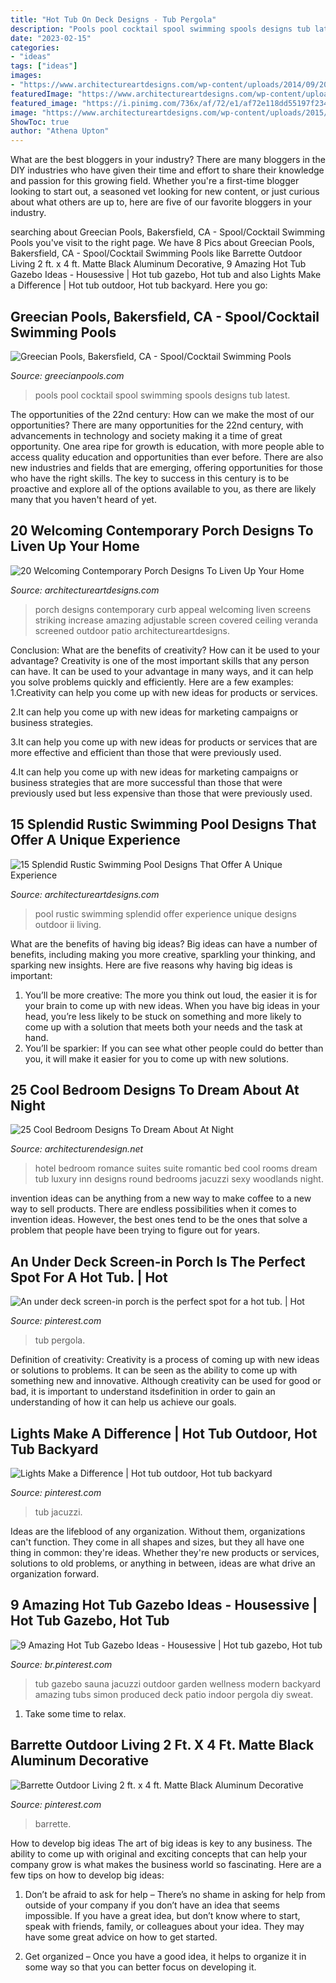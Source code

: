 ```yaml
---
title: "Hot Tub On Deck Designs - Tub Pergola"
description: "Pools pool cocktail spool swimming spools designs tub latest"
date: "2023-02-15"
categories:
- "ideas"
tags: ["ideas"]
images:
- "https://www.architectureartdesigns.com/wp-content/uploads/2014/09/20-Welcoming-Contemporary-Porch-Designs-To-Liven-Up-Your-Home-16-630x898.jpg"
featuredImage: "https://www.architectureartdesigns.com/wp-content/uploads/2014/09/20-Welcoming-Contemporary-Porch-Designs-To-Liven-Up-Your-Home-16-630x898.jpg"
featured_image: "https://i.pinimg.com/736x/af/72/e1/af72e118dd55197f23444cd29fdefae3.jpg"
image: "https://www.architectureartdesigns.com/wp-content/uploads/2015/02/15-Splendid-Rustic-Swimming-Pool-Designs-That-Offer-A-Unique-Experience-8-630x418.jpg"
ShowToc: true
author: "Athena Upton"
---
```



What are the best bloggers in your industry?
There are many bloggers in the DIY industries who have given their time and effort to share their knowledge and passion for this growing field. Whether you're a first-time blogger looking to start out, a seasoned vet looking for new content, or just curious about what others are up to, here are five of our favorite bloggers in your industry.

	

		
searching about Greecian Pools, Bakersfield, CA - Spool/Cocktail Swimming Pools you've visit to the right page. We have 8 Pics about Greecian Pools, Bakersfield, CA - Spool/Cocktail Swimming Pools like Barrette Outdoor Living 2 ft. x 4 ft. Matte Black Aluminum Decorative, 9 Amazing Hot Tub Gazebo Ideas - Housessive | Hot tub gazebo, Hot tub and also Lights Make a Difference | Hot tub outdoor, Hot tub backyard. Here you go:
		
    
## Greecian Pools, Bakersfield, CA - Spool/Cocktail Swimming Pools

<img loading=lazy src="http://www.greecianpools.com/images/latest/latest1_lg.jpg" onerror="this.onerror=null;this.src='https://tse1.mm.bing.net/th?id=OIP._GW4I6pFiYcP1vOb9CQ60AHaFj&amp;pid=15.1';" alt="Greecian Pools, Bakersfield, CA - Spool/Cocktail Swimming Pools">

_Source: greecianpools.com_

>pools pool cocktail spool swimming spools designs tub latest. 

	

The opportunities of the 22nd century: How can we make the most of our opportunities?
There are many opportunities for the 22nd century, with advancements in technology and society making it a time of great opportunity. One area ripe for growth is education, with more people able to access quality education and opportunities than ever before. There are also new industries and fields that are emerging, offering opportunities for those who have the right skills. The key to success in this century is to be proactive and explore all of the options available to you, as there are likely many that you haven't heard of yet.

    
## 20 Welcoming Contemporary Porch Designs To Liven Up Your Home

<img loading=lazy src="https://www.architectureartdesigns.com/wp-content/uploads/2014/09/20-Welcoming-Contemporary-Porch-Designs-To-Liven-Up-Your-Home-16-630x898.jpg" onerror="this.onerror=null;this.src='https://tse2.mm.bing.net/th?id=OIP.i91adyCIgnHYn55cNxYgoQHaKj&amp;pid=15.1';" alt="20 Welcoming Contemporary Porch Designs To Liven Up Your Home">

_Source: architectureartdesigns.com_

>porch designs contemporary curb appeal welcoming liven screens striking increase amazing adjustable screen covered ceiling veranda screened outdoor patio architectureartdesigns. 

	

Conclusion: What are the benefits of creativity? How can it be used to your advantage?
Creativity is one of the most important skills that any person can have. It can be used to your advantage in many ways, and it can help you solve problems quickly and efficiently. Here are a few examples: 
1.Creativity can help you come up with new ideas for products or services.

2.It can help you come up with new ideas for marketing campaigns or business strategies.

3.It can help you come up with new ideas for products or services that are more effective and efficient than those that were previously used.

4.It can help you come up with new ideas for marketing campaigns or business strategies that are more successful than those that were previously used but less expensive than those that were previously used.

    
## 15 Splendid Rustic Swimming Pool Designs That Offer A Unique Experience

<img loading=lazy src="https://www.architectureartdesigns.com/wp-content/uploads/2015/02/15-Splendid-Rustic-Swimming-Pool-Designs-That-Offer-A-Unique-Experience-8-630x418.jpg" onerror="this.onerror=null;this.src='https://tse2.mm.bing.net/th?id=OIP.z2WEp40NsswhC1eMdwuvegHaE6&amp;pid=15.1';" alt="15 Splendid Rustic Swimming Pool Designs That Offer A Unique Experience">

_Source: architectureartdesigns.com_

>pool rustic swimming splendid offer experience unique designs outdoor ii living. 

	

What are the benefits of having big ideas?
Big ideas can have a number of benefits, including making you more creative, sparkling your thinking, and sparking new insights. Here are five reasons why having big ideas is important: 
1. You’ll be more creative: The more you think out loud, the easier it is for your brain to come up with new ideas. When you have big ideas in your head, you’re less likely to be stuck on something and more likely to come up with a solution that meets both your needs and the task at hand. 
2. You’ll be sparkier: If you can see what other people could do better than you, it will make it easier for you to come up with new solutions.

    
## 25 Cool Bedroom Designs To Dream About At Night

<img loading=lazy src="https://cdn.architecturendesign.net/wp-content/uploads/2014/09/17-romance-suite-hotel.jpg" onerror="this.onerror=null;this.src='https://tse4.mm.bing.net/th?id=OIP.dArfE73hVXE8GGnsl6aDRwHaE8&amp;pid=15.1';" alt="25 Cool Bedroom Designs To Dream About At Night">

_Source: architecturendesign.net_

>hotel bedroom romance suites suite romantic bed cool rooms dream tub luxury inn designs round bedrooms jacuzzi sexy woodlands night. 

	

invention ideas can be anything from a new way to make coffee to a new way to sell products. There are endless possibilities when it comes to invention ideas. However, the best ones tend to be the ones that solve a problem that people have been trying to figure out for years.

    
## An Under Deck Screen-in Porch Is The Perfect Spot For A Hot Tub. | Hot

<img loading=lazy src="https://i.pinimg.com/736x/53/ff/40/53ff40f317c3a27accbd4e7192078ad8.jpg" onerror="this.onerror=null;this.src='https://tse4.mm.bing.net/th?id=OIP.PR1iE3itxKe0zKVjdlFnCwHaJ4&amp;pid=15.1';" alt="An under deck screen-in porch is the perfect spot for a hot tub. | Hot">

_Source: pinterest.com_

>tub pergola. 

	

Definition of creativity:
Creativity is a process of coming up with new ideas or solutions to problems. It can be seen as the ability to come up with something new and innovative. Although creativity can be used for good or bad, it is important to understand itsdefinition in order to gain an understanding of how it can help us achieve our goals.

    
## Lights Make A Difference | Hot Tub Outdoor, Hot Tub Backyard

<img loading=lazy src="https://i.pinimg.com/736x/5f/8b/e4/5f8be4c25dd1dc972f5fafb3470afa66.jpg" onerror="this.onerror=null;this.src='https://tse4.mm.bing.net/th?id=OIP.v4jqTZif6_j8WtcuugyVEAHaE7&amp;pid=15.1';" alt="Lights Make a Difference | Hot tub outdoor, Hot tub backyard">

_Source: pinterest.com_

>tub jacuzzi. 

	

Ideas are the lifeblood of any organization. Without them, organizations can't function. They come in all shapes and sizes, but they all have one thing in common: they're ideas. Whether they're new products or services, solutions to old problems, or anything in between, ideas are what drive an organization forward.

    
## 9 Amazing Hot Tub Gazebo Ideas - Housessive | Hot Tub Gazebo, Hot Tub

<img loading=lazy src="https://i.pinimg.com/736x/d4/81/ed/d481ed62f15eb967c0295ae014e05af8.jpg" onerror="this.onerror=null;this.src='https://tse3.mm.bing.net/th?id=OIP.dMvTgLYgjTWp_ykudxjrSgHaFj&amp;pid=15.1';" alt="9 Amazing Hot Tub Gazebo Ideas - Housessive | Hot tub gazebo, Hot tub">

_Source: br.pinterest.com_

>tub gazebo sauna jacuzzi outdoor garden wellness modern backyard amazing tubs simon produced deck patio indoor pergola diy sweat. 

	

1. Take some time to relax.

    
## Barrette Outdoor Living 2 Ft. X 4 Ft. Matte Black Aluminum Decorative

<img loading=lazy src="https://i.pinimg.com/736x/af/72/e1/af72e118dd55197f23444cd29fdefae3.jpg" onerror="this.onerror=null;this.src='https://tse3.mm.bing.net/th?id=OIP.Qsdqt3H6Y-UPV-Sr_MKRXgHaHa&amp;pid=15.1';" alt="Barrette Outdoor Living 2 ft. x 4 ft. Matte Black Aluminum Decorative">

_Source: pinterest.com_

>barrette. 

	

How to develop big ideas
The art of big ideas is key to any business. The ability to come up with original and exciting concepts that can help your company grow is what makes the business world so fascinating. Here are a few tips on how to develop big ideas:
1. Don’t be afraid to ask for help – There’s no shame in asking for help from outside of your company if you don’t have an idea that seems impossible. If you have a great idea, but don’t know where to start, speak with friends, family, or colleagues about your idea. They may have some great advice on how to get started.

2. Get organized – Once you have a good idea, it helps to organize it in some way so that you can better focus on developing it.

